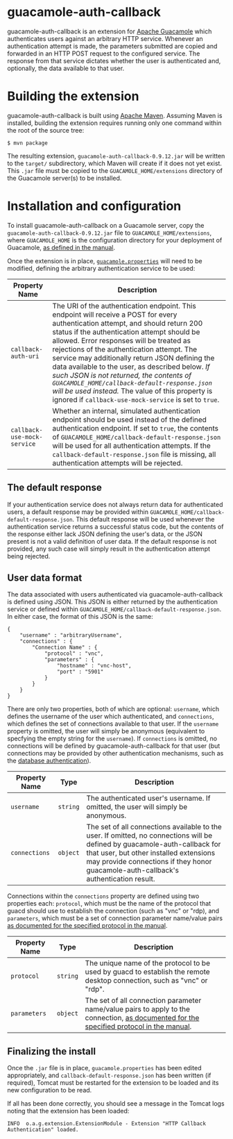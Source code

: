 guacamole-auth-callback
=======================

guacamole-auth-callback is an extension for [Apache
Guacamole](http://guacamole.incubator.apache.org) which authenticates users
against an arbitrary HTTP service. Whenever an authentication attempt is made,
the parameters submitted are copied and forwarded in an HTTP POST request to
the configured service. The response from that service dictates whether the
user is authenticated and, optionally, the data available to that user.

Building the extension
======================

guacamole-auth-callback is built using [Apache
Maven](http://maven.apache.org/). Assuming Maven is installed, building the
extension requires running only one command within the root of the source tree:

    $ mvn package

The resulting extension, `guacamole-auth-callback-0.9.12.jar` will be written
to the `target/` subdirectory, which Maven will create if it does not yet
exist. This `.jar` file must be copied to the `GUACAMOLE_HOME/extensions`
directory of the Guacamole server(s) to be installed.

Installation and configuration
==============================

To install guacamole-auth-callback on a Guacamole server, copy the
`guacamole-auth-callback-0.9.12.jar` file to `GUACAMOLE_HOME/extensions`, where
`GUACAMOLE_HOME` is the configuration directory for your deployment of
Guacamole, [as defined in the manual](http://guacamole.incubator.apache.org/doc/gug/configuring-guacamole.html#guacamole-home).

Once the extension is in place, [`guacamole.properties`](http://guacamole.incubator.apache.org/doc/gug/configuring-guacamole.html#initial-setup) will need to
be modified, defining the arbitrary authentication service to be used:

Property Name                | Description
---------------------------- | -----------
`callback-auth-uri`          | The URI of the authentication endpoint. This endpoint will receive a POST for every authentication attempt, and should return 200 status if the authentication attempt should be allowed. Error responses will be treated as rejections of the authentication attempt. The service may additionally return JSON defining the data available to the user, as described below. *If such JSON is not returned, the contents of `GUACAMOLE_HOME/callback-default-response.json` will be used instead.* The value of this property is ignored if `callback-use-mock-service` is set to `true`.
`callback-use-mock-service`  | Whether an internal, simulated authentication endpoint should be used instead of the defined authentication endpoint. If set to `true`, the contents of `GUACAMOLE_HOME/callback-default-response.json` will be used for all authentication attempts. If the `callback-default-response.json` file is missing, all authentication attempts will be rejected.

The default response
--------------------

If your authentication service does not always return data for authenticated
users, a default response may be provided within
`GUACAMOLE_HOME/callback-default-response.json`. This default response will be
used whenever the authentication service returns a successful status code, but
the contents of the response either lack JSON defining the user's data, or the
JSON present is not a valid definition of user data. If the default response is
not provided, any such case will simply result in the authentication attempt
being rejected.

User data format
----------------

The data associated with users authenticated via guacamole-auth-callback is
defined using JSON. This JSON is either returned by the authentication service
or defined within `GUACAMOLE_HOME/callback-default-response.json`. In either
case, the format of this JSON is the same:

    {
        "username" : "arbitraryUsername",
        "connections" : {
            "Connection Name" : {
                "protocol" : "vnc",
                "parameters" : {
                    "hostname" : "vnc-host",
                    "port" : "5901"
                }
            }
        }
    }

There are only two properties, both of which are optional: `username`, which
defines the username of the user which authenticated, and `connections`, which
defines the set of connections available to that user. If the `username`
property is omitted, the user will simply be anonymous (equivalent to specfying
the empty string for the `username`). If `connections` is omitted, no
connections will be defined by guacamole-auth-callback for that user (but
connections may be provided by other authentication mechanisms, such as the
[database authentication](http://guacamole.incubator.apache.org/doc/gug/jdbc-auth.html)).

Property Name | Type     | Description
------------- | -------- | -----------
`username`    | `string` | The authenticated user's username. If omitted, the user will simply be anonymous.
`connections` | `object` | The set of all connections available to the user. If omitted, no connections will be defined by guacamole-auth-callback for that user, but other installed extensions may provide connections if they honor guacamole-auth-callback's authentication result.

Connections within the `connections` property are defined using two properties
each: `protocol`, which must be the name of the protocol that guacd should use
to establish the connection (such as "vnc" or "rdp), and `parameters`, which
must be a set of connection parameter name/value pairs [as documented for the
specified protocol in the manual](http://guacamole.incubator.apache.org/doc/gug/configuring-guacamole.html#connection-configuration).

Property Name | Type     | Description
------------- | -------- | -----------
`protocol`    | `string` | The unique name of the protocol to be used by guacd to establish the remote desktop connection, such as "vnc" or "rdp".
`parameters`  | `object` | The set of all connection parameter name/value pairs to apply to the connection,  [as documented for the specified protocol in the manual](http://guacamole.incubator.apache.org/doc/gug/configuring-guacamole.html#connection-configuration).

Finalizing the install
----------------------

Once the `.jar` file is in place, `guacamole.properties` has been edited
appropriately, and `callback-default-response.json` has been written (if
required), Tomcat must be restarted for the extension to be loaded and its new
configuration to be read.

If all has been done correctly, you should see a message in the Tomcat logs
noting that the extension has been loaded:

    INFO  o.a.g.extension.ExtensionModule - Extension "HTTP Callback Authentication" loaded.

